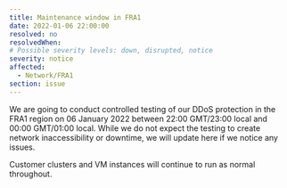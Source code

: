 ```yaml
---
title: Maintenance window in FRA1
date: 2022-01-06 22:00:00
resolved: no
resolvedWhen:
# Possible severity levels: down, disrupted, notice
severity: notice
affected:
  - Network/FRA1
section: issue
---
```


We are going to conduct controlled testing of our DDoS protection in the FRA1 region on 06 January 2022 between 22:00 GMT/23:00 local and 00:00 GMT/01:00 local. While we do not expect the testing to create network inaccessibility or downtime, we will update here if we notice any issues.

Customer clusters and VM instances will continue to run as normal throughout.

